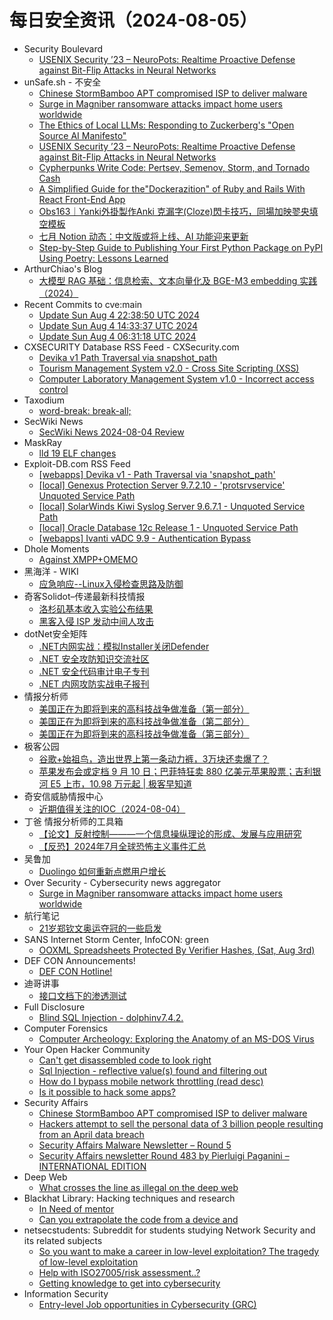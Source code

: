 # 每日安全资讯（2024-08-05）

- Security Boulevard
  - [USENIX Security ’23 – NeuroPots: Realtime Proactive Defense against Bit-Flip Attacks in Neural Networks](https://securityboulevard.com/2024/08/usenix-security-23-neuropots-realtime-proactive-defense-against-bit-flip-attacks-in-neural-networks/)
- unSafe.sh - 不安全
  - [Chinese StormBamboo APT compromised ISP to deliver malware](https://buaq.net/go-254199.html)
  - [Surge in Magniber ransomware attacks impact home users worldwide](https://buaq.net/go-254195.html)
  - [The Ethics of Local LLMs: Responding to Zuckerberg's "Open Source AI Manifesto"](https://buaq.net/go-254200.html)
  - [USENIX Security ’23 – NeuroPots: Realtime Proactive Defense against Bit-Flip Attacks in Neural Networks](https://buaq.net/go-254205.html)
  - [Cypherpunks Write Code: Pertsev, Semenov, Storm, and Tornado Cash](https://buaq.net/go-254201.html)
  - [A Simplified Guide for the"Dockerazition" of Ruby and Rails With React Front-End App](https://buaq.net/go-254202.html)
  - [Obs163｜Yanki外掛製作Anki 克漏字(Cloze)閃卡技巧，同場加映翏央填空模板](https://buaq.net/go-254194.html)
  - [七月 Notion 动态：中文版或将上线、AI 功能迎来更新](https://buaq.net/go-254186.html)
  - [Step-by-Step Guide to Publishing Your First Python Package on PyPI Using Poetry: Lessons Learned](https://buaq.net/go-254203.html)
- ArthurChiao's Blog
  - [大模型 RAG 基础：信息检索、文本向量化及 BGE-M3 embedding 实践（2024）](https://arthurchiao.github.io/blog/rag-basis-bge-zh/)
- Recent Commits to cve:main
  - [Update Sun Aug  4 22:38:50 UTC 2024](https://github.com/trickest/cve/commit/8f7f84e777405d0a393e855c317dca71025a92a2)
  - [Update Sun Aug  4 14:33:37 UTC 2024](https://github.com/trickest/cve/commit/9e2be695b6b984f6ddb26c4a8e097fef8ef20964)
  - [Update Sun Aug  4 06:31:18 UTC 2024](https://github.com/trickest/cve/commit/f6d8c0e6a9162e8a8c8929dce1621010ac479693)
- CXSECURITY Database RSS Feed - CXSecurity.com
  - [Devika v1 Path Traversal via snapshot_path](https://cxsecurity.com/issue/WLB-2024080008)
  - [Tourism Management System v2.0 - Cross Site Scripting (XSS)](https://cxsecurity.com/issue/WLB-2024080007)
  - [Computer Laboratory Management System v1.0 - Incorrect access control](https://cxsecurity.com/issue/WLB-2024080006)
- Taxodium
  - [word-break: break-all;](https://taxodium.ink/post/word-break/)
- SecWiki News
  - [SecWiki News 2024-08-04 Review](http://www.sec-wiki.com/?2024-08-04)
- MaskRay
  - [lld 19 ELF changes](https://maskray.me/blog/2024-08-04-lld-19-elf-changes)
- Exploit-DB.com RSS Feed
  - [[webapps] Devika v1 - Path Traversal via 'snapshot_path'](https://www.exploit-db.com/exploits/52066)
  - [[local] Genexus Protection Server 9.7.2.10 - 'protsrvservice' Unquoted Service Path](https://www.exploit-db.com/exploits/52065)
  - [[local] SolarWinds Kiwi Syslog Server 9.6.7.1 - Unquoted Service Path](https://www.exploit-db.com/exploits/52064)
  - [[local] Oracle Database 12c Release 1 - Unquoted Service Path](https://www.exploit-db.com/exploits/52063)
  - [[webapps] Ivanti vADC 9.9 - Authentication Bypass](https://www.exploit-db.com/exploits/52062)
- Dhole Moments
  - [Against XMPP+OMEMO](https://soatok.blog/2024/08/04/against-xmppomemo/)
- 黑海洋 - WIKI
  - [应急响应--Linux入侵检查思路及防御](https://www.upx8.com/4251)
- 奇客Solidot–传递最新科技情报
  - [洛杉矶基本收入实验公布结果](https://www.solidot.org/story?sid=78879)
  - [黑客入侵 ISP 发动中间人攻击](https://www.solidot.org/story?sid=78878)
- dotNet安全矩阵
  - [.NET内网实战：模拟Installer关闭Defender](https://mp.weixin.qq.com/s?__biz=MzUyOTc3NTQ5MA==&mid=2247493952&idx=1&sn=8ec124be34918b8229f11a9b3eaea3d4&chksm=fa5947adcd2ecebb48e628d922aada32551c5a843b8520bcbe69cc0850cafa0cf85aa089ccd2&scene=58&subscene=0#rd)
  - [.NET 安全攻防知识交流社区](https://mp.weixin.qq.com/s?__biz=MzUyOTc3NTQ5MA==&mid=2247493952&idx=2&sn=1298dbb7c59418343bdf912b981b8dac&chksm=fa5947adcd2ecebbdacb2845da8155b0ec11d1cb59c478ae3b5fc183fa374972f8896f1da631&scene=58&subscene=0#rd)
  - [.NET 安全代码审计电子专刊](https://mp.weixin.qq.com/s?__biz=MzUyOTc3NTQ5MA==&mid=2247493952&idx=3&sn=88060c78ccd74089bfe67682e79497d8&chksm=fa5947adcd2ecebbe09ba231b44c9574b5cc88f6d8e934989e3953856301fa071ae39aa827d6&scene=58&subscene=0#rd)
  - [.NET 内网攻防实战电子报刊](https://mp.weixin.qq.com/s?__biz=MzUyOTc3NTQ5MA==&mid=2247493952&idx=4&sn=db68011fb075c1d02268811163646b53&chksm=fa5947adcd2ecebbb1ca6659f289a5e344e37d1136fe0bd9272b5578e4c71bb19bb250e934d3&scene=58&subscene=0#rd)
- 情报分析师
  - [美国正在为即将到来的高科技战争做准备（第一部分）](https://mp.weixin.qq.com/s?__biz=MzA3Mjc1MTkwOA==&mid=2650553663&idx=1&sn=1e23fc63847ef80487a85bcd6ce7e5da&chksm=87111374b0669a62051286fada6bc850a5498a4815a46c5df1551ea837e54944d06acb716d3e&scene=58&subscene=0#rd)
  - [美国正在为即将到来的高科技战争做准备（第二部分）](https://mp.weixin.qq.com/s?__biz=MzA3Mjc1MTkwOA==&mid=2650553663&idx=2&sn=0350638da3c4b8801d796a3d4a5191e5&chksm=87111374b0669a6282ebb7f6abf405cec0d4229c3f3ccbc5cf5ade6fad3e50293cf6927f26a8&scene=58&subscene=0#rd)
  - [美国正在为即将到来的高科技战争做准备（第三部分）](https://mp.weixin.qq.com/s?__biz=MzA3Mjc1MTkwOA==&mid=2650553663&idx=3&sn=25af903843f6b00ed3398920d7ee1ce3&chksm=87111374b0669a62144b2652359b62ef6ee69219e2dc6bd27575e25ae07dcefb6bbf91d552d4&scene=58&subscene=0#rd)
- 极客公园
  - [谷歌+始祖鸟，造出世界上第一条动力裤，3万块还卖爆了？](https://mp.weixin.qq.com/s?__biz=MTMwNDMwODQ0MQ==&mid=2653049633&idx=1&sn=5e09d103515a7410b3e7dd82d1aa3846&chksm=7e572e974920a7816b261bb6c71f8d9f77cbc5e9355711aed24698b870d3c38424639db8d72a&scene=58&subscene=0#rd)
  - [苹果发布会或定档 9 月 10 日；巴菲特狂卖 880 亿美元苹果股票；吉利银河 E5 上市，10.98 万元起 | 极客早知道](https://mp.weixin.qq.com/s?__biz=MTMwNDMwODQ0MQ==&mid=2653049628&idx=1&sn=1b6fac3ad1d9bf144f1ad17165d32049&chksm=7e572eaa4920a7bc7170fc39647583d195517931d038c80e71d76135311938f7336af5e535c9&scene=58&subscene=0#rd)
- 奇安信威胁情报中心
  - [近期值得关注的IOC（2024-08-04）](https://mp.weixin.qq.com/s?__biz=MzI2MDc2MDA4OA==&mid=2247511442&idx=1&sn=5bbcfbf6d66c2bbf33c6b3ac2ed8ad33&chksm=ea665ae5dd11d3f3495581a572fbeab38903ce9bf8b18dfd125db8aaa410a547b12ca3fa0f8b&scene=58&subscene=0#rd)
- 丁爸 情报分析师的工具箱
  - [【论文】反射控制———一个信息操纵理论的形成、发展与应用研究](https://mp.weixin.qq.com/s?__biz=MzI2MTE0NTE3Mw==&mid=2651145467&idx=1&sn=bf22686ed73537a8050c79431092c3a1&chksm=f1af33c1c6d8bad71b1f51a0da471ac9b6504e85d7f9fd29945a10eadabf742c6f07c66f3c74&scene=58&subscene=0#rd)
  - [【反恐】2024年7月全球恐怖主义事件汇总](https://mp.weixin.qq.com/s?__biz=MzI2MTE0NTE3Mw==&mid=2651145467&idx=2&sn=3ea653cb224c577f8a2fa6eb84263d0a&chksm=f1af33c1c6d8bad7ad14298adf08a7ee0a4a3014e2170d37439d1676f5549b6cbeca2434c422&scene=58&subscene=0#rd)
- 吴鲁加
  - [Duolingo 如何重新点燃用户增长](https://mp.weixin.qq.com/s?__biz=Mzg5NDY4ODM1MA==&mid=2247484771&idx=1&sn=8ab33758c9a2a3d0681778f6411dd563&chksm=c01a8852f76d0144c78ac0d80a7b053385da430eec59776ee2b1979ce2363a3f8c18ae474bef&scene=58&subscene=0#rd)
- Over Security - Cybersecurity news aggregator
  - [Surge in Magniber ransomware attacks impact home users worldwide](https://www.bleepingcomputer.com/news/security/surge-in-magniber-ransomware-attacks-impact-home-users-worldwide/)
- 航行笔记
  - [21岁郑钦文奥运夺冠的一些启发](https://mp.weixin.qq.com/s?__biz=MzIyOTAxOTYwMw==&mid=2650236690&idx=1&sn=1e8f957c983c97e7ca5afd6152f6e713&chksm=f04addaec73d54b88642851e7045f401d811f3d9bd375fc93e18155cb2907394b825ce985abe&scene=58&subscene=0#rd)
- SANS Internet Storm Center, InfoCON: green
  - [OOXML Spreadsheets Protected By Verifier Hashes, (Sat, Aug 3rd)](https://isc.sans.edu/diary/rss/31072)
- DEF CON Announcements!
  - [DEF CON Hotline!](https://defcon.org/html/links/dc-code-of-conduct.html)
- 迪哥讲事
  - [接口文档下的渗透测试](https://mp.weixin.qq.com/s?__biz=MzIzMTIzNTM0MA==&mid=2247495457&idx=1&sn=aebbd60317af317a24efceed4352581d&chksm=e8a5e542dfd26c545ac2e701d325e8d4a9462dcb80713d29dc2300e5d20bfa07ce04cd659597&scene=58&subscene=0#rd)
- Full Disclosure
  - [Blind SQL Injection - dolphinv7.4.2.](https://seclists.org/fulldisclosure/2024/Aug/0)
- Computer Forensics
  - [Computer Archeology: Exploring the Anatomy of an MS-DOS Virus](https://www.reddit.com/r/computerforensics/comments/1ek2y1u/computer_archeology_exploring_the_anatomy_of_an/)
- Your Open Hacker Community
  - [Can't get disassembled code to look right](https://www.reddit.com/r/HowToHack/comments/1ejzf50/cant_get_disassembled_code_to_look_right/)
  - [Sql Injection - reflective value(s) found and filtering out](https://www.reddit.com/r/HowToHack/comments/1ek39o2/sql_injection_reflective_values_found_and/)
  - [How do I bypass mobile network throttling (read desc)](https://www.reddit.com/r/HowToHack/comments/1ek02d8/how_do_i_bypass_mobile_network_throttling_read/)
  - [Is it possible to hack some apps?](https://www.reddit.com/r/HowToHack/comments/1ejnh8d/is_it_possible_to_hack_some_apps/)
- Security Affairs
  - [Chinese StormBamboo APT compromised ISP to deliver malware](https://securityaffairs.com/166552/apt/stormbamboo-compromised-isp-malware.html)
  - [Hackers attempt to sell the personal data of 3 billion people resulting from an April data breach](https://securityaffairs.com/166539/data-breach/personal-data-3-billion-people-data-breach.html)
  - [Security Affairs Malware Newsletter – Round 5](https://securityaffairs.com/166535/malware/security-affairs-malware-newsletter-round-5.html)
  - [Security Affairs newsletter Round 483 by Pierluigi Paganini – INTERNATIONAL EDITION](https://securityaffairs.com/166526/breaking-news/security-affairs-newsletter-round-483-by-pierluigi-paganini-international-edition.html)
- Deep Web
  - [What crosses the line as illegal on the deep web](https://www.reddit.com/r/deepweb/comments/1ek9fl0/what_crosses_the_line_as_illegal_on_the_deep_web/)
- Blackhat Library: Hacking techniques and research
  - [In Need of mentor](https://www.reddit.com/r/blackhat/comments/1ejlxp2/in_need_of_mentor/)
  - [Can you extrapolate the code from a device and](https://www.reddit.com/r/blackhat/comments/1ejkg27/can_you_extrapolate_the_code_from_a_device_and/)
- netsecstudents: Subreddit for students studying Network Security and its related subjects
  - [So you want to make a career in low-level exploitation? The tragedy of low-level exploitation](https://www.reddit.com/r/netsecstudents/comments/1ejwdjw/so_you_want_to_make_a_career_in_lowlevel/)
  - [Help with ISO27005/risk assessment..?](https://www.reddit.com/r/netsecstudents/comments/1ek3e5k/help_with_iso27005risk_assessment/)
  - [Getting knowledge to get into cybersecurity](https://www.reddit.com/r/netsecstudents/comments/1ek28ee/getting_knowledge_to_get_into_cybersecurity/)
- Information Security
  - [Entry-level Job opportunities in Cybersecurity (GRC)](https://www.reddit.com/r/Information_Security/comments/1ek5ljz/entrylevel_job_opportunities_in_cybersecurity_grc/)
